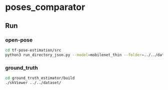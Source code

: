 # poses_comparator

## Run

### open-pose

```bash
cd tf-pose-estimation/src
python3 run_directory_json.py --model=mobilenet_thin --folder=../../dataset/
```
### ground_truth

```bash
cd ground_truth_estimator/build
./skViewer ../../dataset/
```
